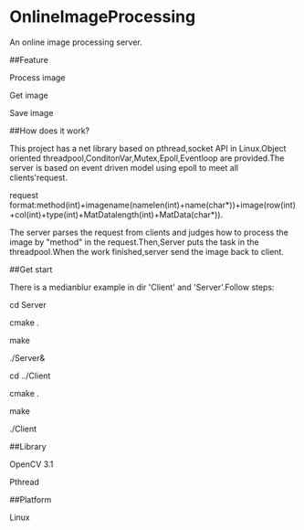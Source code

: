 # OnlineImageProcessing

An online image processing server.

##Feature

Process image


Get image


Save image


##How does it work?

This project has a net library  based on pthread,socket API in Linux.Object oriented threadpool,ConditonVar,Mutex,Epoll,Eventloop are provided.The server is based on event driven model using epoll to meet all clients'request.

request format:method(int)+imagename(namelen(int)+name(char*))+image(row(int)+col(int)+type(int)+MatDatalength(int)+MatData(char*)).

The server parses the request from clients and judges how to process the image by "method" in the request.Then,Server puts the task in the threadpool.When the work finished,server send the image back to client.

##Get start

There is a medianblur example in dir 'Client' and 'Server'.Follow steps:

cd Server

cmake .

make

./Server&

cd ../Client

cmake .

make

./Client

##Library

OpenCV 3.1

Pthread

##Platform

Linux
